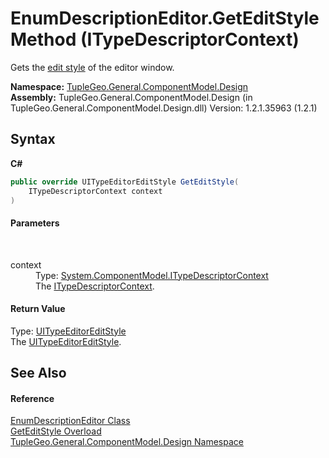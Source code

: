 # EnumDescriptionEditor.GetEditStyle Method (ITypeDescriptorContext)
 

Gets the <a href="http://msdn2.microsoft.com/en-us/library/2kkzdfww" target="_blank">edit style</a> of the editor window.

**Namespace:**&nbsp;<a href="N_TupleGeo_General_ComponentModel_Design">TupleGeo.General.ComponentModel.Design</a><br />**Assembly:**&nbsp;TupleGeo.General.ComponentModel.Design (in TupleGeo.General.ComponentModel.Design.dll) Version: 1.2.1.35963 (1.2.1)

## Syntax

**C#**<br />
``` C#
public override UITypeEditorEditStyle GetEditStyle(
	ITypeDescriptorContext context
)
```


#### Parameters
&nbsp;<dl><dt>context</dt><dd>Type: <a href="http://msdn2.microsoft.com/en-us/library/8d4c9xy5" target="_blank">System.ComponentModel.ITypeDescriptorContext</a><br />The <a href="http://msdn2.microsoft.com/en-us/library/8d4c9xy5" target="_blank">ITypeDescriptorContext</a>.</dd></dl>

#### Return Value
Type: <a href="http://msdn2.microsoft.com/en-us/library/2kkzdfww" target="_blank">UITypeEditorEditStyle</a><br />The <a href="http://msdn2.microsoft.com/en-us/library/2kkzdfww" target="_blank">UITypeEditorEditStyle</a>.

## See Also


#### Reference
<a href="T_TupleGeo_General_ComponentModel_Design_EnumDescriptionEditor">EnumDescriptionEditor Class</a><br /><a href="Overload_TupleGeo_General_ComponentModel_Design_EnumDescriptionEditor_GetEditStyle">GetEditStyle Overload</a><br /><a href="N_TupleGeo_General_ComponentModel_Design">TupleGeo.General.ComponentModel.Design Namespace</a><br />